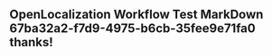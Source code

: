 <properties
ms.topic="hero-topic"
ms.test1="hero-topic"
ms.test2="test"/>

## OpenLocalization Workflow Test MarkDown 67ba32a2-f7d9-4975-b6cb-35fee9e71fa0 thanks!
